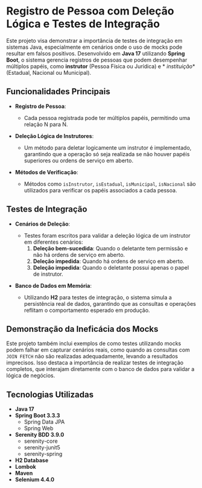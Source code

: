 # Registro de Pessoa com Deleção Lógica e Testes de Integração

Este projeto visa demonstrar a importância de testes de integração em sistemas Java, especialmente em cenários onde o
uso de mocks pode resultar em falsos positivos. Desenvolvido em **Java 17** utilizando **Spring Boot**, o sistema
gerencia registros de pessoas que podem desempenhar múltiplos papéis, como **instrutor** (Pessoa Física ou Jurídica) e *
*instituição** (Estadual, Nacional ou Municipal).

## Funcionalidades Principais

- **Registro de Pessoa**:
    - Cada pessoa registrada pode ter múltiplos papéis, permitindo uma relação N para N.

- **Deleção Lógica de Instrutores**:
    - Um método para deletar logicamente um instrutor é implementado, garantindo que a operação só seja realizada se não
      houver papéis superiores ou ordens de serviço em aberto.

- **Métodos de Verificação**:
    - Métodos como `isInstrutor`, `isEstadual`, `isMunicipal`, `isNacional` são utilizados para verificar os papéis
      associados a cada pessoa.

## Testes de Integração

- **Cenários de Deleção**:
    - Testes foram escritos para validar a deleção lógica de um instrutor em diferentes cenários:
        1. **Deleção bem-sucedida**: Quando o deletante tem permissão e não há ordens de serviço em aberto.
        2. **Deleção impedida**: Quando há ordens de serviço em aberto.
        3. **Deleção impedida**: Quando o deletante possui apenas o papel de instrutor.

- **Banco de Dados em Memória**:
    - Utilizando **H2** para testes de integração, o sistema simula a persistência real de dados, garantindo que as
      consultas e operações reflitam o comportamento esperado em produção.

## Demonstração da Ineficácia dos Mocks

Este projeto também inclui exemplos de como testes utilizando mocks podem falhar em capturar cenários reais, como quando
as consultas com `JOIN FETCH` não são realizadas adequadamente, levando a resultados imprecisos. Isso destaca a
importância de realizar testes de integração completos, que interajam diretamente com o banco de dados para validar a
lógica de negócios.

## Tecnologias Utilizadas

- **Java 17**
- **Spring Boot 3.3.3**
    - Spring Data JPA
    - Spring Web
- **Serenity BDD 3.9.0**
    - serenity-core
    - serenity-junit5
    - serenity-spring
- **H2 Database**
- **Lombok**
- **Maven**
- **Selenium 4.4.0**
